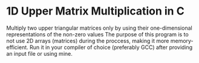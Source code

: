 # 1D Upper Matrix Multiplication in C
Multiply two upper triangular matrices only by using their one-dimensional representations of the non-zero values
The purpose of this program is to not use 2D arrays (matrices) during the proccess, making it more memory-efficient.
Run it in your compiler of choice (preferably GCC) after providing an input file or using mine.
